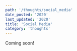 ```yaml
---
path: '/thoughts/social_media'
date_posted: '2020'
last_updated: '2020'
title: 'Social Media'
category: 'thoughts'
---
```


Coming soon!
